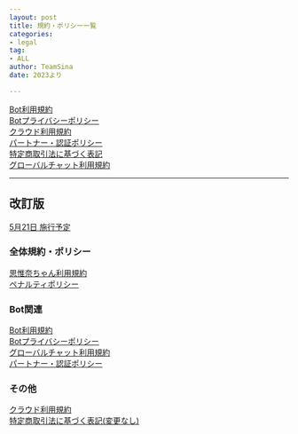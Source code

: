 ```yaml
---
layout: post
title: 規約・ポリシー一覧
categories:
- legal
tag:
- ALL
author: TeamSina
date: 2023より

---
```

<a href="{{site.url}}/legal/bot-tos" class="a-orange">Bot利用規約</a><br>
<a href="{{site.url}}/legal/bot-privacy-policy" class="a-orange">Botプライバシーポリシー</a><br>
<a href="{{site.url}}/legal/cloud-tos" class="a-orange">クラウド利用規約</a><br>
<a href="{{site.url}}/legal/partner-verify" class="a-orange">パートナー・認証ポリシー</a><br>
<a href="{{site.url}}/legal/tradelaw" class="a-orange">特定商取引法に基づく表記</a><br>
<a href="{{site.url}}/legal/gchat-tos" class="a-orange">グローバルチャット利用規約</a>

---
## 改訂版<br>
<u>5月21日 施行予定</u>

### 全体規約・ポリシー

<a href="{{site.url}}/legal/new-tos" class="a-orange">思惟奈ちゃん利用規約</a><br>
<a href="{{site.url}}/legal/new-penalty" class="a-orange">ペナルティポリシー</a>

### Bot関連

<a href="{{site.url}}/legal/new-bot-tos" class="a-orange">Bot利用規約</a><br>
<a href="{{site.url}}/legal/new-bot-privacy-policy" class="a-orange">Botプライバシーポリシー</a><br>
<a href="{{site.url}}/legal/new-gchat-tos" class="a-orange">グローバルチャット利用規約</a><br>
<a href="{{site.url}}/legal/new-partner-verify" class="a-orange">パートナー・認証ポリシー</a><br>

### その他

<a href="{{site.url}}/legal/new-cloud-tos" class="a-orange">クラウド利用規約</a><br>
<a href="{{site.url}}/legal/tradelaw" class="a-orange">特定商取引法に基づく表記(変更なし)</a>
